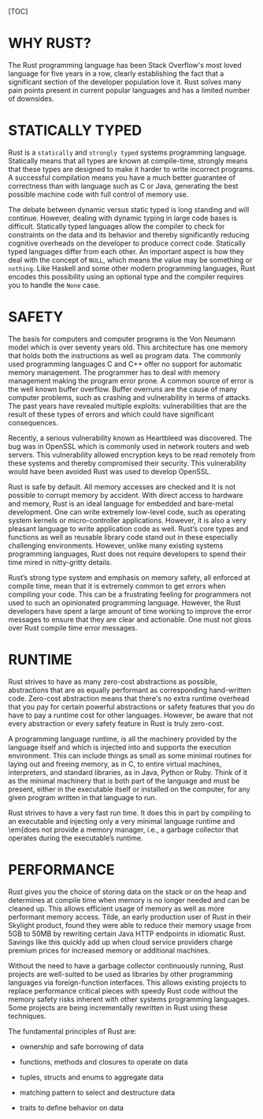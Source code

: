 [TOC]

# WHY RUST?

The Rust programming language has been Stack Overflow's most loved language for five years in a row, clearly establishing the fact that a significant section of the developer population love it. Rust solves many pain points present in current popular languages and has a limited number of downsides.

# STATICALLY TYPED

Rust is a `statically` and  `strongly typed` systems programming language. Statically means that all types are known at compile-time, strongly means that these types are designed to make it harder to write incorrect programs. A successful compilation means you have a much better guarantee of correctness than with language such as C or Java, generating the best possible machine code with full control of memory use. 

The debate between dynamic versus static typed is long standing and will continue. However, dealing with dynamic typing in large code bases is difficult. Statically typed languages allow the compiler to check for constraints on the data and its behavior and thereby significantly reducing cognitive overheads on the developer to produce correct code. Statically typed languages differ from each other. An important aspect is how they deal with the concept of `NULL`, which means the value may be something or `nothing`. Like Haskell and some other modern programming languages, Rust encodes this possibility using an optional type and the compiler requires you to handle the `None` case.

# SAFETY

The basis for computers and computer programs is the Von Neumann model which is over seventy years old. This architecture has one memory that holds both the instructions as well as program data. The commonly used programming languages C and C++ offer no support for automatic memory management. The programmer has to deal with memory management making the program error prone. A common source of error is the well known buffer overflow. Buffer overruns are the cause of many computer problems, such as crashing and vulnerability in terms of attacks. The past years have revealed multiple exploits: vulnerabilities that are the result of these types of errors and which could have significant consequences. 

Recently, a serious vulnerability known as Heartbleed was discovered. The bug was in OpenSSL which is commonly used in network routers and web servers. This vulnerability allowed encryption keys to be read remotely from these systems and thereby compromised their security. This vulnerability would have been avoided Rust was used to develop OpenSSL.

Rust is safe by default. All memory accesses are checked and It is not possible to corrupt memory by accident. With direct access to hardware and memory, Rust is an ideal language for embedded and bare-metal development. One can write extremely low-level code, such as operating system kernels or micro-controller applications. However, it is also a very pleasant language to write  application code as well. Rust’s core types and functions as well as reusable library code stand out in these especially challenging environments. However, unlike many existing systems programming languages, Rust does not require developers to spend their time mired in nitty-gritty details. 

Rust’s strong type system and emphasis on memory safety, all enforced at compile time, mean that it is extremely common to get errors when compiling your code. This can be a frustrating feeling for programmers not used to such an opinionated programming language. However, the Rust developers have spent a large amount of time working to improve the error messages to ensure that they are clear and actionable. One must not gloss over Rust compile time error messages.

# RUNTIME

Rust strives to have as many zero-cost abstractions as possible,  abstractions that are as equally  performant as corresponding hand-written code. Zero-cost abstraction means that there's no extra runtime overhead that you pay for certain powerful abstractions or safety features that you do have to pay a runtime cost for other languages. However, be aware that not every abstraction or every safety feature in Rust is truly zero-cost.

A programming language runtime, is all the machinery provided by the language itself and which is injected into and supports the execution environment. This can include things as small as some minimal routines for laying out and freeing memory, as in C, to entire virtual machines, interpreters, and standard libraries, as in Java, Python or Ruby. Think of it as the minimal machinery that is both part of the language and must be present, either in the executable itself or installed on the computer, for any given program written in that language to run.

Rust strives to have a very fast run time. It does this in part by compiling to an executable and injecting only a very minimal language runtime and \em{does not provide a memory manager, i.e., a garbage collector that operates during the executable’s runtime.

# PERFORMANCE

Rust gives you the choice of storing data on the stack or on the heap and determines at compile time when memory is no longer needed and can be cleaned up. This allows efficient usage of memory as well as more performant memory access. Tilde, an early production user of Rust in their Skylight product, found they were able to reduce their memory usage from 5GB to 50MB by rewriting certain Java HTTP endpoints in idiomatic Rust. Savings like this quickly add up when cloud service providers charge premium prices for increased memory or additional machines.

Without the need to have a garbage collector continuously running, Rust projects are well-suited to be used as libraries by other programming languages via foreign-function interfaces. This allows existing projects to replace performance critical pieces with speedy Rust code without the memory safety risks inherent with other systems programming languages. Some projects are being incrementally rewritten in Rust using these techniques.

The fundamental principles of Rust are:

- ownership and safe borrowing of data
  
- functions, methods and closures to operate on data
  
- tuples, structs and enums to aggregate data
  
- matching pattern to select and destructure data
  
- traits to define behavior on data



